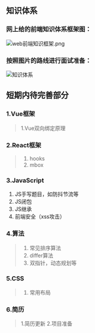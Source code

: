 ## 知识体系
### 网上给的前端知识体系框架图：
![web前端知识框架.png](/web前端知识框架.image)
### 按照图片的路线进行面试准备：
![知识体系](/knowledge-hierarchy.png)

## 短期内待完善部分
### 1.Vue框架
> 1.Vue双向绑定原理
### 2.React框架
> 1. hooks
> 2. mbox
### 3.JavaScript
1. JS手写题目，如防抖节流等
2. JS闭包
3. JS继承
4. 前端安全（xss攻击）
### 4.算法
> 1. 常见排序算法
> 2. differ算法
> 3. 双指针，动态规划等
### 5.CSS
> 1. 常用布局
### 6.简历
> 1.简历更新
> 2.项目准备